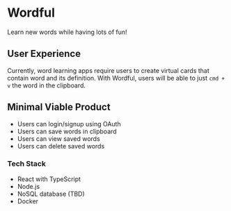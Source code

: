 # Wordful
Learn new words while having lots of fun!

## User Experience
Currently, word learning apps require users to create virtual cards that contain word and its definition. With Wordful, users will be able to just `cmd + v` the word in the clipboard.

## Minimal Viable Product
* Users can login/signup using OAuth
* Users can save words in clipboard
* Users can view saved words
* Users can delete saved words

### Tech Stack
* React with TypeScript
* Node.js
* NoSQL database (TBD)
* Docker
